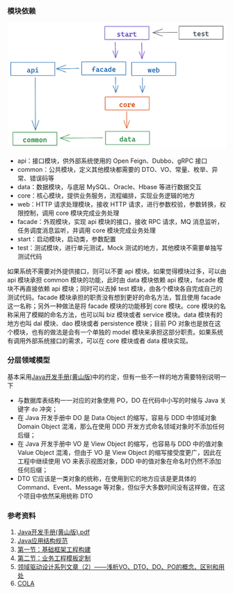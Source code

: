 ### 模块依赖

![](docs/module-dependence.excalidraw.png)

* api：接口模块，供外部系统使用的 Open Feign、Dubbo、gRPC 接口
* common：公共模块，定义其他模块都需要的 DTO、VO、常量、枚举、异常、错误码等
* data：数据模块，与底层 MySQL、Oracle、Hbase 等进行数据交互
* core：核心模块，提供业务服务，流程编排，实现业务逻辑的地方
* web：HTTP 请求处理模块，接收 HTTP 请求，进行参数校验，参数转换，权限控制，调用 core 模块完成业务处理
* facade：外观模块，实现 api 模块的接口，接收 RPC 请求，MQ 消息监听，任务调度消息监听，并调用 core 模块完成业务处理
* start：启动模块，启动类，参数配置
* test：测试模块，进行单元测试，Mock 测试的地方，其他模块不需要单独写测试代码

如果系统不需要对外提供接口，则可以不要 api 模块。如果觉得模块过多，可以由 api 模块承担 common 模块的功能，此时由 data 模块依赖 api 模块，facade 模块不再直接依赖 api 模块；同时可以去掉 test 模块，由各个模块各自完成自己的测试代码。facade 模块承担的职责没有想到更好的命名方法，暂且使用 facade 这一名称；另外一种做法是将 facade 模块的功能移到 core 模块。core 模块的名称采用了模糊的命名方法，也可以叫 biz 模块或者 service 模块。data 模块有的地方也叫 dal 模块、dao 模块或者 persistence 模块；目前 PO 对象也是放在这个模块，也有的做法是会有一个单独的 model 模块来承担这部分职责。如果系统有调用外部系统接口的需求，可以在 core 模块或者 data 模块实现。

### 分层领域模型

基本采用[Java开发手册(黄山版)](https://github.com/alibaba/p3c)中的约定，但有一些不一样的地方需要特别说明一下

* 与数据库表结构一一对应的对象使用 PO，DO 在代码中小写的时候与 Java 关键字 `do` 冲突；
* 在 Java 开发手册中 DO 是 Data Object 的缩写，容易与 DDD 中领域对象 Domain Object 混淆，那么在使用 DDD 开发方式命名领域对象时不添加任何后缀；
* 在 Java 开发手册中 VO 是 View Object 的缩写，也容易与 DDD 中的值对象 Value Object 混淆，但由于 VO 是 View Object 的缩写接受度更广，因此在工程中继续使用 VO 来表示视图对象，DDD 中的值对象在命名时仍然不添加任何后缀；
* DTO 它应该是一类对象的统称，在使用到它的地方应该是更具体的 Command、Event、Message 等对象，但似乎大多数时间没有这样做，在这个项目中依然采用统称 DTO

### 参考资料

1. [Java开发手册(黄山版).pdf](https://github.com/alibaba/p3c)
2. [Java应用结构规范](https://mp.weixin.qq.com/s/oBsLNuJPeyVPegW2c37DVQ)
3. [第一节：基础框架工程构建](https://www.yuque.com/mercyblitz/java-training-camp/thnpiv)
4. [第二节：业务工程模板定制](https://www.yuque.com/mercyblitz/java-training-camp/yg1czo)
5. [领域驱动设计系列文章（2）——浅析VO、DTO、DO、PO的概念、区别和用处](http://www.blogjava.net/johnnylzb/archive/2010/05/27/321968.html)
6. [COLA](https://github.com/alibaba/COLA)
